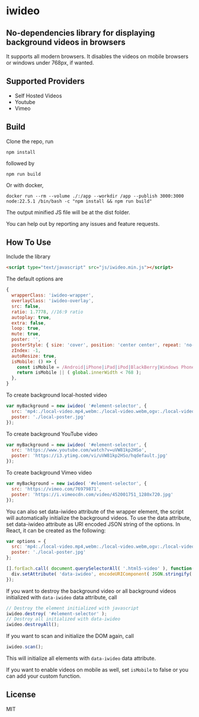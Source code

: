 # iwideo
## No-dependencies library for displaying background videos in browsers

It supports all modern browsers. It disables the videos on mobile browsers or windows under 768px, if wanted.

## Supported Providers

* Self Hosted Videos
* Youtube
* Vimeo

## Build

Clone the repo, run

```
npm install
```

followed by

```
npm run build
```

Or with docker,

```
docker run --rm --volume ./:/app --workdir /app --publish 3000:3000 node:22.5.1 /bin/bash -c "npm install && npm run build"
```

The output minified JS file will be at the dist folder.

You can help out by reporting any issues and feature requests.

## How To Use

Include the library

```html
<script type="text/javascript" src="js/iwideo.min.js"></script>
```

The default options are

```javascript
{
  wrapperClass: 'iwideo-wrapper',
  overlayClass: 'iwideo-overlay',
  src: false,
  ratio: 1.7778, //16:9 ratio
  autoplay: true,
  extra: false,
  loop: true,
  mute: true,
  poster: '',
  posterStyle: { size: 'cover', position: 'center center', repeat: 'no-repeat', attachment: 'scroll' },
  zIndex: -1,
  autoResize: true,
  isMobile: () => {
    const isMobile = /Android|iPhone|iPad|iPod|BlackBerry|Windows Phone/g.test(navigator.userAgent || navigator.vendor || global.opera);
    return isMobile || ( global.innerWidth < 768 );
  },
}
```

To create background local-hosted video

```javascript
var myBackground = new iwideo( '#element-selector', {
  src: 'mp4:./local-video.mp4,webm:./local-video.webm,ogv:./local-video.ogv',
  poster: './local-poster.jpg'
});
```

To create background YouTube video

```javascript
var myBackground = new iwideo( '#element-selector', {
  src: 'https://www.youtube.com/watch?v=uVW81kp2HSo',
  poster: 'https://i3.ytimg.com/vi/uVW81kp2HSo/hqdefault.jpg'
});
```

To create background Vimeo video

```javascript
var myBackground = new iwideo( '#element-selector', {
  src: 'https://vimeo.com/76979871',
  poster: 'https://i.vimeocdn.com/video/452001751_1280x720.jpg'
});
```

You can also set data-iwideo attribute of the wrapper element, the script will automatically initialize the background videos. To use the data attribute, set data-iwideo attribute as URI encoded JSON string of the options. In React, it can be created as the following:

```javascript
var options = {
  src: 'mp4:./local-video.mp4,webm:./local-video.webm,ogv:./local-video.ogv',
  poster: './local-poster.jpg'
};

[].forEach.call( document.querySelectorAll( '.html5-video' ), function( div ) {
  div.setAttribute( 'data-iwideo', encodeURIComponent( JSON.stringify( options ) ) );
});
```

If you want to destroy the background video or all background videos initialized with `data-iwideo` data attribute, call

```javascript
// Destroy the element initialized with javascript
iwideo.destroy( '#element-selector' );
// Destroy all initialized with data-iwideo
iwideo.destroyAll();
```

If you want to scan and initialize the DOM again, call

```javascript
iwideo.scan();
```

This will initialize all elements with `data-iwideo` data attribute.

If you want to enable videos on mobile as well, set `isMobile` to false or you can add your custom function.

## License

MIT